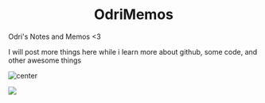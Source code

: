 
<h1 align="center"> OdriMemos </h1>
Odri's Notes and Memos &lt;3

I will post more things here while i learn more about github, some code, and other awesome things

<img class="aligncenter" alt="center" src="https://media.giphy.com/media/dz1b117ztVkHBG6b6p/giphy.gif" />

![](https://media.giphy.com/media/dz1b117ztVkHBG6b6p/giphy.gif)

